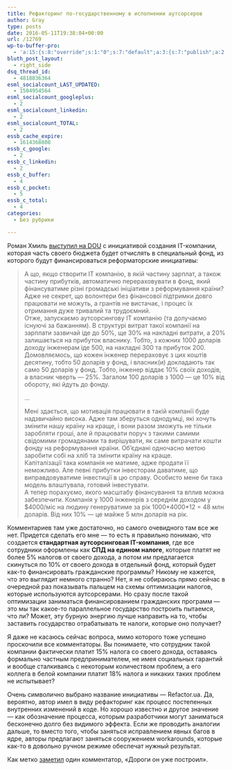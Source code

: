 ```yaml
---
title: Рефакторинг по-государственному в исполнении аутсорсеров
author: Gray
type: posts
date: 2016-05-11T19:38:04+00:00
url: /12769
wp-to-buffer-pro:
  - 'a:15:{s:8:"override";s:1:"0";s:7:"default";a:3:{s:7:"publish";a:2:{s:7:"enabled";s:1:"1";s:6:"status";a:1:{i:0;a:7:{s:5:"image";s:1:"1";s:11:"sub_profile";i:0;s:7:"message";s:13:"{title} {url}";s:8:"schedule";s:12:"queue_bottom";s:4:"days";s:1:"0";s:5:"hours";s:1:"0";s:7:"minutes";s:1:"0";}}}s:6:"update";a:1:{s:6:"status";a:1:{i:0;a:7:{s:5:"image";s:1:"0";s:11:"sub_profile";i:0;s:7:"message";s:27:"Updated Post: {title} {url}";s:8:"schedule";s:12:"queue_bottom";s:4:"days";s:1:"0";s:5:"hours";s:1:"0";s:7:"minutes";s:1:"0";}}}s:10:"conditions";a:1:{s:8:"post_tag";s:0:"";}}s:24:"530daa0d7e66d33475000043";a:3:{s:7:"publish";a:1:{s:6:"status";a:1:{i:0;a:7:{s:5:"image";s:1:"0";s:11:"sub_profile";i:0;s:7:"message";s:0:"";s:8:"schedule";s:12:"queue_bottom";s:4:"days";s:1:"0";s:5:"hours";s:1:"0";s:7:"minutes";s:1:"0";}}}s:6:"update";a:1:{s:6:"status";a:1:{i:0;a:7:{s:5:"image";s:1:"0";s:11:"sub_profile";i:0;s:7:"message";s:0:"";s:8:"schedule";s:12:"queue_bottom";s:4:"days";s:1:"0";s:5:"hours";s:1:"0";s:7:"minutes";s:1:"0";}}}s:10:"conditions";a:1:{s:8:"post_tag";s:0:"";}}s:24:"5559ad520fc54cee1e8b4567";a:3:{s:7:"publish";a:1:{s:6:"status";a:1:{i:0;a:7:{s:5:"image";s:1:"0";s:11:"sub_profile";i:0;s:7:"message";s:0:"";s:8:"schedule";s:12:"queue_bottom";s:4:"days";s:1:"0";s:5:"hours";s:1:"0";s:7:"minutes";s:1:"0";}}}s:6:"update";a:1:{s:6:"status";a:1:{i:0;a:7:{s:5:"image";s:1:"0";s:11:"sub_profile";i:0;s:7:"message";s:0:"";s:8:"schedule";s:12:"queue_bottom";s:4:"days";s:1:"0";s:5:"hours";s:1:"0";s:7:"minutes";s:1:"0";}}}s:10:"conditions";a:1:{s:8:"post_tag";s:0:"";}}s:24:"5559ae040fc54c3a208b4567";a:3:{s:7:"publish";a:1:{s:6:"status";a:1:{i:0;a:7:{s:5:"image";s:1:"0";s:11:"sub_profile";i:0;s:7:"message";s:0:"";s:8:"schedule";s:12:"queue_bottom";s:4:"days";s:1:"0";s:5:"hours";s:1:"0";s:7:"minutes";s:1:"0";}}}s:6:"update";a:1:{s:6:"status";a:1:{i:0;a:7:{s:5:"image";s:1:"0";s:11:"sub_profile";i:0;s:7:"message";s:0:"";s:8:"schedule";s:12:"queue_bottom";s:4:"days";s:1:"0";s:5:"hours";s:1:"0";s:7:"minutes";s:1:"0";}}}s:10:"conditions";a:1:{s:8:"post_tag";s:0:"";}}s:24:"5559ae1e0fc54c29208b4569";a:3:{s:7:"publish";a:1:{s:6:"status";a:1:{i:0;a:7:{s:5:"image";s:1:"0";s:11:"sub_profile";i:0;s:7:"message";s:0:"";s:8:"schedule";s:12:"queue_bottom";s:4:"days";s:1:"0";s:5:"hours";s:1:"0";s:7:"minutes";s:1:"0";}}}s:6:"update";a:1:{s:6:"status";a:1:{i:0;a:7:{s:5:"image";s:1:"0";s:11:"sub_profile";i:0;s:7:"message";s:0:"";s:8:"schedule";s:12:"queue_bottom";s:4:"days";s:1:"0";s:5:"hours";s:1:"0";s:7:"minutes";s:1:"0";}}}s:10:"conditions";a:1:{s:8:"post_tag";s:0:"";}}s:24:"55b23a2b474329b366ad5931";a:3:{s:7:"publish";a:1:{s:6:"status";a:1:{i:0;a:7:{s:5:"image";s:1:"0";s:11:"sub_profile";i:0;s:7:"message";s:23:"New Post: {title} {url}";s:8:"schedule";s:12:"queue_bottom";s:4:"days";s:1:"0";s:5:"hours";s:1:"0";s:7:"minutes";s:1:"0";}}}s:6:"update";a:1:{s:6:"status";a:1:{i:0;a:7:{s:5:"image";s:1:"0";s:11:"sub_profile";i:0;s:7:"message";s:23:"New Post: {title} {url}";s:8:"schedule";s:12:"queue_bottom";s:4:"days";s:1:"0";s:5:"hours";s:1:"0";s:7:"minutes";s:1:"0";}}}s:10:"conditions";a:1:{s:8:"post_tag";s:0:"";}}s:24:"55b23a44474329f162ad5939";a:3:{s:7:"publish";a:1:{s:6:"status";a:1:{i:0;a:7:{s:5:"image";s:1:"0";s:11:"sub_profile";i:0;s:7:"message";s:23:"New Post: {title} {url}";s:8:"schedule";s:12:"queue_bottom";s:4:"days";s:1:"0";s:5:"hours";s:1:"0";s:7:"minutes";s:1:"0";}}}s:6:"update";a:1:{s:6:"status";a:1:{i:0;a:7:{s:5:"image";s:1:"0";s:11:"sub_profile";i:0;s:7:"message";s:23:"New Post: {title} {url}";s:8:"schedule";s:12:"queue_bottom";s:4:"days";s:1:"0";s:5:"hours";s:1:"0";s:7:"minutes";s:1:"0";}}}s:10:"conditions";a:1:{s:8:"post_tag";s:0:"";}}s:24:"4eb3e9e6512f7eb575000000";a:4:{s:7:"enabled";s:1:"1";s:7:"publish";a:1:{s:6:"status";a:1:{i:0;a:7:{s:5:"image";s:1:"0";s:11:"sub_profile";i:0;s:7:"message";s:0:"";s:8:"schedule";s:12:"queue_bottom";s:4:"days";s:1:"0";s:5:"hours";s:1:"0";s:7:"minutes";s:1:"0";}}}s:6:"update";a:1:{s:6:"status";a:1:{i:0;a:7:{s:5:"image";s:1:"0";s:11:"sub_profile";i:0;s:7:"message";s:0:"";s:8:"schedule";s:12:"queue_bottom";s:4:"days";s:1:"0";s:5:"hours";s:1:"0";s:7:"minutes";s:1:"0";}}}s:10:"conditions";a:1:{s:8:"post_tag";s:0:"";}}s:24:"505c4e6d1b81f6966a000022";a:3:{s:7:"publish";a:1:{s:6:"status";a:1:{i:0;a:7:{s:5:"image";s:1:"0";s:11:"sub_profile";i:0;s:7:"message";s:0:"";s:8:"schedule";s:12:"queue_bottom";s:4:"days";s:1:"0";s:5:"hours";s:1:"0";s:7:"minutes";s:1:"0";}}}s:6:"update";a:1:{s:6:"status";a:1:{i:0;a:7:{s:5:"image";s:1:"0";s:11:"sub_profile";i:0;s:7:"message";s:0:"";s:8:"schedule";s:12:"queue_bottom";s:4:"days";s:1:"0";s:5:"hours";s:1:"0";s:7:"minutes";s:1:"0";}}}s:10:"conditions";a:1:{s:8:"post_tag";s:0:"";}}s:24:"000000000000000000025630";a:4:{s:7:"enabled";s:1:"1";s:7:"publish";a:1:{s:6:"status";a:1:{i:0;a:7:{s:5:"image";s:1:"0";s:11:"sub_profile";i:0;s:7:"message";s:0:"";s:8:"schedule";s:12:"queue_bottom";s:4:"days";s:1:"0";s:5:"hours";s:1:"0";s:7:"minutes";s:1:"0";}}}s:6:"update";a:1:{s:6:"status";a:1:{i:0;a:7:{s:5:"image";s:1:"0";s:11:"sub_profile";i:0;s:7:"message";s:0:"";s:8:"schedule";s:12:"queue_bottom";s:4:"days";s:1:"0";s:5:"hours";s:1:"0";s:7:"minutes";s:1:"0";}}}s:10:"conditions";a:1:{s:8:"post_tag";s:0:"";}}s:24:"52299b3a6771caf57c000000";a:4:{s:7:"enabled";s:1:"1";s:7:"publish";a:1:{s:6:"status";a:1:{i:0;a:7:{s:5:"image";s:1:"0";s:11:"sub_profile";i:0;s:7:"message";s:0:"";s:8:"schedule";s:12:"queue_bottom";s:4:"days";s:1:"0";s:5:"hours";s:1:"0";s:7:"minutes";s:1:"0";}}}s:6:"update";a:1:{s:6:"status";a:1:{i:0;a:7:{s:5:"image";s:1:"0";s:11:"sub_profile";i:0;s:7:"message";s:0:"";s:8:"schedule";s:12:"queue_bottom";s:4:"days";s:1:"0";s:5:"hours";s:1:"0";s:7:"minutes";s:1:"0";}}}s:10:"conditions";a:1:{s:8:"post_tag";s:0:"";}}s:24:"5277fb456f9ada80020001f3";a:4:{s:7:"enabled";s:1:"1";s:7:"publish";a:1:{s:6:"status";a:1:{i:0;a:7:{s:5:"image";s:1:"0";s:11:"sub_profile";i:0;s:7:"message";s:0:"";s:8:"schedule";s:12:"queue_bottom";s:4:"days";s:1:"0";s:5:"hours";s:1:"0";s:7:"minutes";s:1:"0";}}}s:6:"update";a:1:{s:6:"status";a:1:{i:0;a:7:{s:5:"image";s:1:"0";s:11:"sub_profile";i:0;s:7:"message";s:0:"";s:8:"schedule";s:12:"queue_bottom";s:4:"days";s:1:"0";s:5:"hours";s:1:"0";s:7:"minutes";s:1:"0";}}}s:10:"conditions";a:1:{s:8:"post_tag";s:0:"";}}s:24:"52cfc979d35725695300000c";a:3:{s:7:"publish";a:1:{s:6:"status";a:1:{i:0;a:7:{s:5:"image";s:1:"0";s:11:"sub_profile";i:0;s:7:"message";s:0:"";s:8:"schedule";s:12:"queue_bottom";s:4:"days";s:1:"0";s:5:"hours";s:1:"0";s:7:"minutes";s:1:"0";}}}s:6:"update";a:1:{s:6:"status";a:1:{i:0;a:7:{s:5:"image";s:1:"0";s:11:"sub_profile";i:0;s:7:"message";s:0:"";s:8:"schedule";s:12:"queue_bottom";s:4:"days";s:1:"0";s:5:"hours";s:1:"0";s:7:"minutes";s:1:"0";}}}s:10:"conditions";a:1:{s:8:"post_tag";s:0:"";}}s:24:"52cfc9f1d357255053000025";a:3:{s:7:"publish";a:1:{s:6:"status";a:1:{i:0;a:7:{s:5:"image";s:1:"0";s:11:"sub_profile";i:0;s:7:"message";s:0:"";s:8:"schedule";s:12:"queue_bottom";s:4:"days";s:1:"0";s:5:"hours";s:1:"0";s:7:"minutes";s:1:"0";}}}s:6:"update";a:1:{s:6:"status";a:1:{i:0;a:7:{s:5:"image";s:1:"0";s:11:"sub_profile";i:0;s:7:"message";s:0:"";s:8:"schedule";s:12:"queue_bottom";s:4:"days";s:1:"0";s:5:"hours";s:1:"0";s:7:"minutes";s:1:"0";}}}s:10:"conditions";a:1:{s:8:"post_tag";s:0:"";}}}'
bluth_post_layout:
  - right_side
dsq_thread_id:
  - 4818836364
esml_socialcount_LAST_UPDATED:
  - 1504954564
esml_socialcount_googleplus:
  - 2
esml_socialcount_linkedin:
  - 2
esml_socialcount_TOTAL:
  - 2
essb_cache_expire:
  - 1614368808
essb_c_google:
  - 2
essb_c_linkedin:
  - 2
essb_c_buffer:
  - 4
essb_c_pocket:
  - 5
essb_c_total:
  - 4
categories:
  - Без рубрики

---
```








Роман Хмиль [выступил на DOU][1] с инициативой создания IT-компании, которая часть своего бюджета будет отчислять в специальный фонд, из которого будут финансироваться реформаторские инициативы:

> А що, якщо створити ІТ компанію, в якій частину зарплат, а також частину прибутків, автоматично перераховувати в фонд, який фінансуватиме різні громадські ініціативи з реформування країни? Адже не секрет, що волонтери без фінансової підтримки довго працювати не можуть, а грантів не вистачає, і процес їх отримання дуже тривалий та трудоємний.  
> Отже, запускаємо аутсорсингову ІТ компанію (та долучаємо існуючі за бажанням). В структурі витрат такої компанії на зарплати зазвичай іде до 50%, ще 30% на накладні витрати, а 20% залишається на прибуток власнику. Тобто, з кожних 1000 доларів доходу інженерам іде 500, на накладні 300 та прибуток 200.  
> Домовляємось, що кожен інженер перераховує з цих коштів десятину, тобто 50 доларів у фонд, і власник(и) докладають так само 50 доларів у фонд. Тобто, інженер віддає 10% своїх доходів, а власник чверть — 25%. Загалом 100 доларів з 1000 — це 10% від обороту, які йдуть до фонду.
> 
> …
> 
> Мені здається, що мотивація працювати в такій компанії буде надзвичайно висока. Адже там зберуться однодумці, які хочуть змінити нашу країну на краще, і вони разом зможуть не тільки заробляти гроші, але й працювати поруч з такими самими свідомими громадянами та вирішувати, як саме витрачати кошти фонду на реформування країни. Об’єднані одночасно метою заробити собі на хліб та змінити країну на краще.  
> Капіталізації така компанія не матиме, адже продати її неможливо. Але певні прибутки інвесторам даватиме, що виправдовуватиме інвестиції в цю справу. Особисто мене би така модель влаштувала, готовий інвестувати.  
> А тепер порахуємо, якого масштабу фінансування та вплив можна забезпечити. Компанія у 1000 інженерів з середнім доходом у $4000/міс на людину генеруватиме за рік 1000\*4000\*12 = 48 млн доларів. Від них 10% — це майже 5 млн доларів на рік.

Комментариев там уже достаточно, но самого очевидного там все же нет. Придется сделать его мне — то есть я правильно понимаю, что создается **стандартная аутсорсинговая IT-компания**, где все сотрудники оформлены как **СПД на едином налоге**, которые платят не более 5% налогов от своего дохода, а потом им предлагается скинуться по 10% от своего дохода в отдельный фонд, который будет как-то финансировать гражданские программы? Никому не кажется, что это выглядит немного странно? Нет, я не собираюсь прямо сейчас в очередной раз показывать пальцем на схемы оптимизации налогов, которые используются аутсорсерами. Но сразу после такой оптимизации заниматься финансированием гражданских программ — это мы так какое-то параллельное государство построить пытаемся, что ли? Может, эту бурную энергию лучше направить на то, чтобы заставить государство отрабатывать те налоги, которые оно получает?

Я даже не касаюсь сейчас вопроса, мимо которого тоже успешно проскочили все комментаторы. Вы понимаете, что сотрудник такой компании фактически платит 15% налога со своего дохода, оставаясь формально частным предпринимателем, не имея социальных гарантий и вообще сталкиваясь с некоторым количеством проблем, а его коллега в белой компании платит 18% налога и никаких таких проблем не испытывает?

Очень символично выбрано название инициативы — Refactor.ua. Да, вероятно, автор имел в виду рефакторинг как процесс постепенных внутренних изменений в коде. Но хорошо известно и другое значение — как обозначение процесса, которым разработчики могут заниматься бесконечно долго без видимого эффекта. Если же проводить аналогии дальше, то вместо того, чтобы заняться исправлением явных багов в ядре, авторы предлагают заняться сооружением workarounds, которые как-то в довольно ручном режиме обеспечат нужный результат.

Как метко [заметил][2] один комментатор, &#171;Дороги он уже построил&#187;.

 [1]: https://dou.ua/lenta/columns/refactor-ua/
 [2]: https://dou.ua/lenta/columns/refactor-ua/#919025